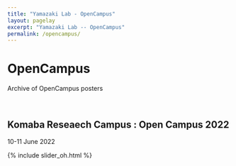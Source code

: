 ```yaml
---
title: "Yamazaki Lab - OpenCampus"
layout: pagelay
excerpt: "Yamazaki Lab -- OpenCampus"
permalink: /opencampus/
---
```


# OpenCampus

Archive of OpenCampus posters

<p> &nbsp; </p>

## Komaba Reseaech Campus : Open Campus 2022
10-11 June 2022

{% include slider_oh.html %}

<p> &nbsp; </p>



